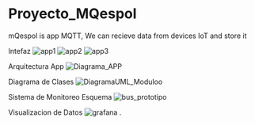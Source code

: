# Proyecto_MQespol
mQespol is app MQTT, We can recieve data from devices IoT and store it


Intefaz
![app1](https://user-images.githubusercontent.com/72469484/192913350-5b08c965-0763-4384-9cd0-5538a1a62ca2.png)
![app2](https://user-images.githubusercontent.com/72469484/192913399-e99643de-57e9-465d-9021-b9174bb40485.png)
![app3](https://user-images.githubusercontent.com/72469484/192913406-975cbd89-19b5-4b41-bf6b-f6e03e9f3fdd.png)

Arquitectura App
![Diagrama_APP](https://user-images.githubusercontent.com/72469484/192913465-4e9aa98c-182b-43cd-9bf2-02af9d547474.png)


Diagrama de Clases
![DiagramaUML_Moduloo](https://user-images.githubusercontent.com/72469484/192913413-7692fd6b-1996-473b-a9f0-da5166e05787.png)


Sistema de Monitoreo Esquema
![bus_prototipo](https://user-images.githubusercontent.com/72469484/192913442-11d19195-1935-4474-b3a5-fe461233f456.png)


Visualizacion de Datos
![grafana](https://user-images.githubusercontent.com/72469484/192913572-2f41fff8-759f-4490-b5ce-a08c64321fd6.png)
.
